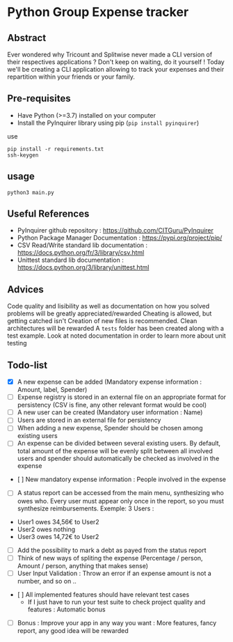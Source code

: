 # Python Group Expense tracker

## Abstract

Ever wondered why Tricount and Splitwise never made a CLI version of their respectives applications ? Don't keep on waiting, do it yourself ! Today we'll be creating a CLI application allowing to track your expenses and their repartition within your friends or your family. 

## Pre-requisites
- Have Python (>=3.7) installed on your computer
- Install the PyInquirer library using pip (`pip install pyinquirer`)

use 
```
pip install -r requirements.txt
ssh-keygen
```
## usage
```
python3 main.py
```

## Useful References
- PyInquirer github repository : https://github.com/CITGuru/PyInquirer
- Python Package Manager Documentation : https://pypi.org/project/pip/
- CSV Read/Write standard lib documentation : https://docs.python.org/fr/3/library/csv.html
- Unittest standard lib documentation : https://docs.python.org/3/library/unittest.html

## Advices
Code quality and lisibility as well as documentation on how you solved problems will be greatly appreciated/rewarded
Cheating is allowed, but getting catched isn't
Creation of new files is recommended. Clean architectures will be rewarded
A `tests` folder has been created along with a test example. Look at noted documentation in order to learn more about unit testing
## Todo-list

- [X] A new expense can be added (Mandatory expense information : Amount, label, Spender)
- [ ] Expense registry is stored in an external file on an appropriate format for persistency (CSV is fine, any other relevant format would be cool)
- [ ] A new user can be created (Mandatory user information : Name)
- [ ] Users are stored in an external file for persistency
- [ ] When adding a new expense, Spender should be chosen among existing users
- [ ] An expense can be divided between several existing users. By default, total amount of the expense will be evenly split between all involved users and spender should automatically be checked as involved in the expense
- [ ] New mandatory expense information : People involved in the expense
- [ ] A status report can be accessed from the main menu, synthesizing who owes who. Every user must appear only once in the report, so you must synthesize reimbursements. 
Exemple: 3 Users :
- User1 owes 34,56€ to User2
- User2 owes nothing
- User3 owes 14,72€ to User2
- [ ] Add the possibility to mark a debt as payed from the status report 
- [ ] Think of new ways of spliting the expense (Percentage / person, Amount / person, anything that makes sense)
- [ ] User Input Validation : Throw an error if an expense amount is not a number, and so on ..
- [ ] All implemented features should have relevant test cases
    - If I just have to run your test suite to check project quality and features : Automatic bonus
- [ ] Bonus : Improve your app in any way you want : More features, fancy report, any good idea will be rewarded

